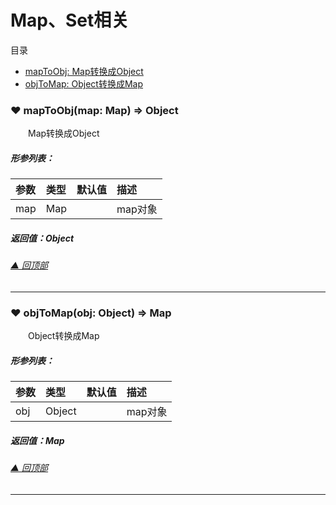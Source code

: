 # Map、Set相关

<span id="top">目录</span>
* [ mapToObj: Map转换成Object](#mapToObj)
* [ objToMap: Object转换成Map](#objToMap)

### <span id="mapToObj">♥ mapToObj(map: Map) => Object</span>

&emsp;&emsp;Map转换成Object
##### 形参列表：
| 参数 | 类型  |  默认值         | 描述 |
| :--- | :---- | :------------- |:---- |
| map | Map |  | map对象 |

##### 返回值：Object


###### [▲ 回顶部](#top)
---
### <span id="objToMap">♥ objToMap(obj: Object) => Map</span>

&emsp;&emsp;Object转换成Map
##### 形参列表：
| 参数 | 类型  |  默认值         | 描述 |
| :--- | :---- | :------------- |:---- |
| obj | Object |  | map对象 |

##### 返回值：Map


###### [▲ 回顶部](#top)
---
